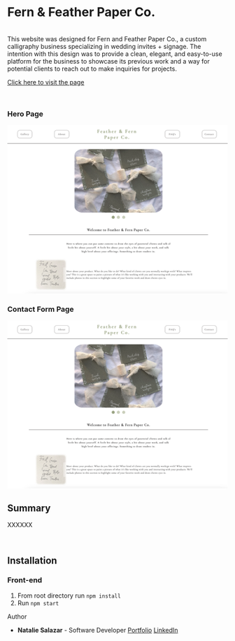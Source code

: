 # Fern & Feather Paper Co.

<br>
This website was designed for Fern and Feather Paper Co., a custom calligraphy business specializing in wedding invites + signage. The intention with this design was to provide a clean, elegant, and easy-to-use platform for the business to showcase its previous work and a way for potential clients to reach out to make inquiries for projects.
<br>

[Click here to visit the page](https://fern-and-feather-paper-co-0e0b82f0b496.herokuapp.com/)

<br>

### Hero Page

<img src='src/pics/GitHub_Demo_1.png'>

### Contact Form Page

<img src='src/pics/GitHub_Demo_1.png'>

<br>

## Summary

XXXXXX

<br>

## Installation

### Front-end

1. From root directory run `npm install`
2. Run `npm start`

Author

- **Natalie Salazar** - Software Developer [Portfolio](https://www.natalie-salazar.io/) [LinkedIn](https://www.linkedin.com/in/natalie-m-salazar/)
